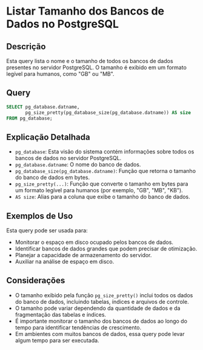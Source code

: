 # Listar Tamanho dos Bancos de Dados no PostgreSQL

## Descrição

Esta query lista o nome e o tamanho de todos os bancos de dados presentes no servidor PostgreSQL. O tamanho é exibido em um formato legível para humanos, como "GB" ou "MB".

## Query

```sql
SELECT pg_database.datname,
       pg_size_pretty(pg_database_size(pg_database.datname)) AS size
FROM pg_database;
```

## Explicação Detalhada

* `pg_database`: Esta visão do sistema contém informações sobre todos os bancos de dados no servidor PostgreSQL.
* `pg_database.datname`: O nome do banco de dados.
* `pg_database_size(pg_database.datname)`: Função que retorna o tamanho do banco de dados em bytes.
* `pg_size_pretty(...)`: Função que converte o tamanho em bytes para um formato legível para humanos (por exemplo, "GB", "MB", "KB").
* `AS size`: Alias para a coluna que exibe o tamanho do banco de dados.

## Exemplos de Uso

Esta query pode ser usada para:

* Monitorar o espaço em disco ocupado pelos bancos de dados.
* Identificar bancos de dados grandes que podem precisar de otimização.
* Planejar a capacidade de armazenamento do servidor.
* Auxiliar na análise de espaço em disco.

## Considerações

* O tamanho exibido pela função `pg_size_pretty()` inclui todos os dados do banco de dados, incluindo tabelas, índices e arquivos de controle.
* O tamanho pode variar dependendo da quantidade de dados e da fragmentação das tabelas e índices.
* É importante monitorar o tamanho dos bancos de dados ao longo do tempo para identificar tendências de crescimento.
* Em ambientes com muitos bancos de dados, essa query pode levar algum tempo para ser executada.
